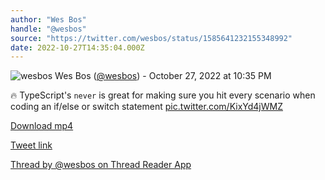 ```yaml
---
author: "Wes Bos"
handle: "@wesbos"
source: "https://twitter.com/wesbos/status/1585641232155348992"
date: 2022-10-27T14:35:04.000Z
---
```


![wesbos](https://pbs.twimg.com/profile_images/877525007185858562/7G9vGTca_normal.jpg)
Wes Bos ([@wesbos](https://twitter.com/wesbos)) - October 27, 2022 at 10:35 PM

🔥 TypeScript's `never` is great for making sure you hit every scenario when coding an if/else or switch statement [pic.twitter.com/KixYd4jWMZ](https://twitter.com/wesbos/status/1585641232155348992/video/1)

[Download mp4](./wesbos%20-%201585641232155348992.mp4)

[Tweet link](https://twitter.com/wesbos/status/1585641232155348992)

[Thread by @wesbos on Thread Reader App](https://threadreaderapp.com/thread/1585641232155348992.html)
